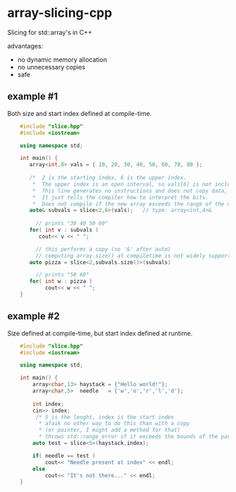 array-slicing-cpp
=================

Slicing for std::array's in C++

advantages:
- no dynamic memory allocation
- no unnecessary copies
- safe

example #1 
----------
Both size and start index defined at compile-time.

```cpp
    #include "slice.hpp"
    #include <iostream>

    using namespace std;

    int main() {
       array<int,8> vals = { 10, 20, 30, 40, 50, 60, 70, 80 };
 
       /*  2 is the starting index, 6 is the upper index.
        *  The upper index is an open interval, so vals[6] is not included.
        *  This line generates no instructions and does not copy data,
        *  It just tells the compiler how to interpret the bits.
        *  Does not compile if the new array exceeds the range of the old one. */
       auto& subvals = slice<2,6>(vals);   // type: array<int,4>&
 
         // prints "30 40 50 60"
       for( int v : subvals )
          cout<< v << " ";

         // this performs a copy (no '&' after auto)
         // computing array.size() at compiletime is not widely supported yet
       auto pizza = slice<2,subvals.size()>(subvals)    

         // prints "50 60"
       for( int w : pizza )
            cout<< w << " ";
    }
```

example #2
----------
Size defined at compile-time, but start index defined at runtime.

```cpp
    #include "slice.hpp"
    #include <iostream>

    using namespace std;

    int main() {
        array<char,13> haystack = {"Hello world!"};
        array<char,5>  needle   = {'w','o','r','l','d'};
        
        int index;
        cin>> index;
         /* 5 is the lenght, index is the start index
          * afaik no other way to do this than with a copy 
          * (or pointer, I might add a method for that)
          * throws std::range_error if it exceeds the bounds of the parent array */
        auto test = slice<5>(haystack,index);

        if( needle == test )
            cout<< "Needle present at index" << endl;
        else
            cout<< "It's not there..." << endl;
    }
```
